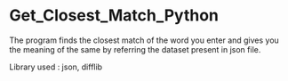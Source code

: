 # Get_Closest_Match_Python

The program finds the closest match of the word you enter and gives you the meaning of the same by referring the dataset present in json file.

Library used : json, difflib
